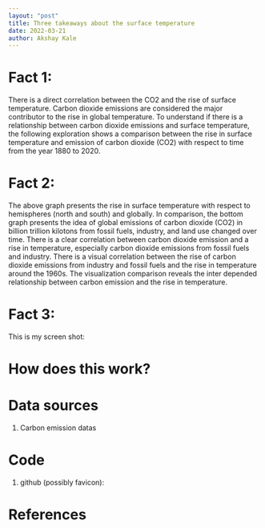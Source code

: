 ```yaml
---
layout: "post"
title: Three takeaways about the surface temperature 
date: 2022-03-21
author: Akshay Kale
---
```

# Fact 1: 

There is a direct correlation between the CO2 and the rise of surface temperature. 
Carbon dioxide emissions are considered the major contributor to the rise in global temperature. To understand if there is a relationship between carbon dioxide emissions and surface temperature, the following exploration shows a comparison between the rise in surface temperature and emission of carbon dioxide (CO2) with respect to time from the year 1880 to 2020.

# Fact 2:

The above graph presents the rise in surface temperature with respect to hemispheres (north and south) and globally. In comparison, the bottom graph presents the idea of global emissions of carbon dioxide (CO2) in billion trillion kilotons from fossil fuels, industry, and land use changed over time. There is a clear correlation between carbon dioxide emission and a rise in temperature, especially carbon dioxide emissions from fossil fuels and industry. There is a visual correlation between the rise of carbon dioxide emissions from industry and fossil fuels and the rise in temperature around the 1960s. The visualization comparison reveals the inter depended relationship between carbon emission and the rise in temperature.

# Fact 3:

This is my screen shot:

# How does this work?
# Data sources
1. Carbon emission datas
# Code
1. github (possibly favicon): 
    
# References 
